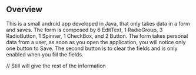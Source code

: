 ## Overview ##

This is a small android app developed in Java, that only takes data in a form and saves.
The form is composed by 6 EditText, 1 RadioGroup, 3 RadioButton, 1 Spinner, 1 CheckBox, and 2 Button.
The form takes personal data from a user, as soon as you open the application, you will notice only one button to Save. The second button is to clear the fields and is only enabled when you fill the fields.

// Still will give the rest of the information
